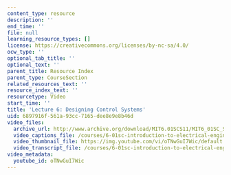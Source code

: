 ```yaml
---
content_type: resource
description: ''
end_time: ''
file: null
learning_resource_types: []
license: https://creativecommons.org/licenses/by-nc-sa/4.0/
ocw_type: ''
optional_tab_title: ''
optional_text: ''
parent_title: Resource Index
parent_type: CourseSection
related_resources_text: ''
resource_index_text: ''
resourcetype: Video
start_time: ''
title: 'Lecture 6: Designing Control Systems'
uid: 6897916f-561a-93cc-7165-dee8e9e8b46d
video_files:
  archive_url: http://www.archive.org/download/MIT6.01SCS11/MIT6_01SC_S11_lec06_300k.mp4
  video_captions_file: /courses/6-01sc-introduction-to-electrical-engineering-and-computer-science-i-spring-2011/3ea26f0b5d385da190086a8918c96200_oTNwGuI7Wic.vtt
  video_thumbnail_file: https://img.youtube.com/vi/oTNwGuI7Wic/default.jpg
  video_transcript_file: /courses/6-01sc-introduction-to-electrical-engineering-and-computer-science-i-spring-2011/8622f90904dba743a7db2e66cf4f35ef_oTNwGuI7Wic.pdf
video_metadata:
  youtube_id: oTNwGuI7Wic
---
```

